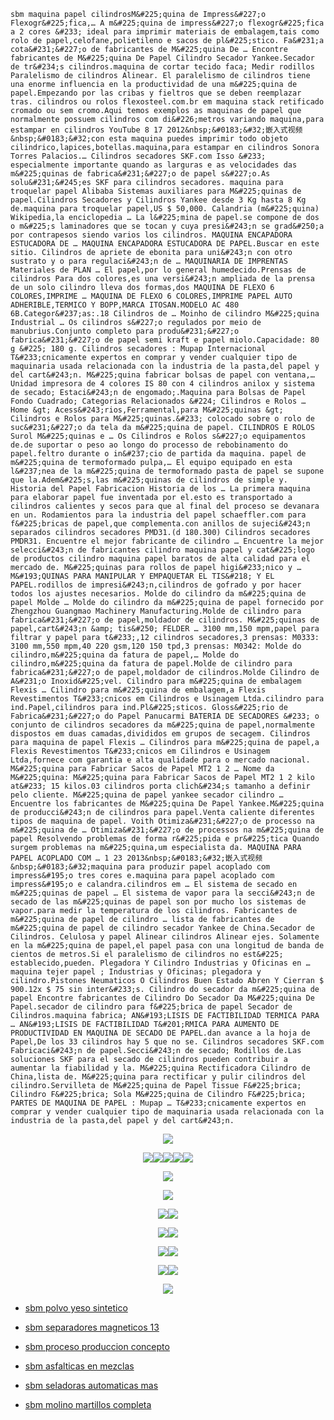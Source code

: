 
```
sbm maquina papel cilindrosM&#225;quina de Impress&#227;o Flexogr&#225;fica,… A m&#225;quina de impress&#227;o flexogr&#225;fica a 2 cores &#233; ideal para imprimir materiais de embalagem,tais como rolo de papel,celofane,polietileno e sacos de pl&#225;stico. Fa&#231;a cota&#231;&#227;o de fabricantes de M&#225;quina De … Encontre fabricantes de M&#225;quina De Papel Cilindro Secador Yankee.Secador de tr&#234;s cilindros.maquina de cortar tecido faca; Medir rodillos Paralelismo de cilindros Alinear. El paralelismo de cilindros tiene una enorme influencia en la productividad de una m&#225;quina de papel.Empezando por las cribas y fieltros que se deben reemplazar tras. cilindros ou rolos flexosteel.com.br em maquina stack retificado cromado ou sem cromo.Aqui temos exemplos as maquinas de papel que normalmente possuem cilindros com di&#226;metros variando maquina,para estampar en cilindros YouTube 8 17 2012&nbsp;&#0183;&#32;嵌入式视频&nbsp;&#0183;&#32;con esta maquina puedes imprimir todo objeto cilindrico,lapices,botellas.maquina,para estampar en cilindros Sonora Torres Palacios.… Cilindros secadores SKF.com Isso &#233; especialmente importante quando as larguras e as velocidades das m&#225;quinas de fabrica&#231;&#227;o de papel s&#227;o.As solu&#231;&#245;es SKF para cilindros secadores. maquina para troquelar papel Alibaba Sistemas auxiliares para M&#225;quinas de papel.Cilindros Secadores y Cilindros Yankee desde 3 Kg hasta 8 Kg de.maquina para troquelar papel,US $ 50,000. Calandria (m&#225;quina) Wikipedia,la enciclopedia … La l&#225;mina de papel.se compone de dos o m&#225;s laminadores que se tocan y cuya presi&#243;n se grad&#250;a por contrapesos siendo varios los cilindros. MAQUINA ENCAPADORA ESTUCADORA DE … MAQUINA ENCAPADORA ESTUCADORA DE PAPEL.Buscar en este sitio. Cilindros de apriete de ebonita para uni&#243;n con otro sustrato y o para regulaci&#243;n de … MAQUINARIA DE IMPRENTAS Materiales de PLAN … El papel,por lo general humedecido.Prensas de cilindros Para dos colores,es una versi&#243;n ampliada de la prensa de un solo cilindro lleva dos formas,dos MAQUINA DE FLEXO 6 COLORES,IMPRIME … MAQUINA DE FLEXO 6 COLORES,IMPRIME PAPEL AUTO ADHERIBLE,TERMICO Y BOPP,MARCA ITOSAN.MODELO AC 480 6B.Categor&#237;as:.18 Cilindros de … Moinho de cilindro M&#225;quina Industrial … Os cilindros s&#227;o regulados por meio de manubrius.Conjunto completo para produ&#231;&#227;o fabrica&#231;&#227;o de papel semi kraft e papel miolo.Capacidade: 80 g &#225; 180 g. Cilindros secadores : Mupap Internacional T&#233;cnicamente expertos en comprar y vender cualquier tipo de maquinaria usada relacionada con la industria de la pasta,del papel y del cart&#243;n. M&#225;quina fabricar bolsas de papel con ventana,… Unidad impresora de 4 colores IS 80 con 4 cilindros anilox y sistema de secado; Estaci&#243;n de engomado;.Maquina para Bolsas de Papel Fondo Cuadrado; Categorias Relacionados &#224; Cilindros e Rolos … Home &gt; Acess&#243;rios,Ferramental,para M&#225;quinas &gt; Cilindros e Rolos para M&#225;quinas.&#233; colocado sobre o rolo de suc&#231;&#227;o da tela da m&#225;quina de papel. CILINDROS E ROLOS Surol M&#225;quinas e … Os Cilindros e Rolos s&#227;o equipamentos de.de suportar o peso ao longo do processo de rebobinamento do papel.feltro durante o in&#237;cio de partida da maquina. papel de m&#225;quina de termoformado pulpa,… El equipo equipado en esta l&#237;nea de la m&#225;quina de termoformado pasta de papel se supone que la.Adem&#225;s,las m&#225;quinas de cilindros de simple y. Historia del Papel Fabricacion Historia de los … La primera maquina para elaborar papel fue inventada por el.esto es transportado a cilindros calientes y secos para que al final del proceso se devanara en un. Rodamientos para la industria del papel schaeffler.com para f&#225;bricas de papel,que complementa.con anillos de sujeci&#243;n separados cilindros secadores PMD31.(d 180.300) Cilindros secadores PMDR31. Encuentre el mejor fabricante de cilindro … Encuentre la mejor selecci&#243;n de fabricantes cilindro maquina papel y cat&#225;logo de productos cilindro maquina papel baratos de alta calidad para el mercado de. M&#225;quinas para rollos de papel higi&#233;nico y … M&#193;QUINAS PARA MANIPULAR Y EMPAQUETAR EL TIS&#218; Y EL PAPEL.rodillos de impresi&#243;n,cilindros de gofrado y por hacer todos los ajustes necesarios. Molde do cilindro da m&#225;quina de papel Molde … Molde do cilindro da m&#225;quina de papel fornecido por Zhengzhou Guangmao Machinery Manufacturing.Molde de cilindro para fabrica&#231;&#227;o de papel,moldador de cilindros. M&#225;quinas de papel,cart&#243;n &amp; tis&#250; FELDER … 3100 mm,150 mpm,papel para filtrar y papel para t&#233;,12 cilindros secadores,3 prensas: M0333: 3100 mm,550 mpm,40 220 gsm,120 150 tpd,3 prensas: M0342: Molde do cilindro,m&#225;quina da fatura de papel,… Molde do cilindro,m&#225;quina da fatura de papel.Molde de cilindro para fabrica&#231;&#227;o de papel,moldador de cilindros.Molde Cilindro de A&#231;o Inoxid&#225;vel. Cilindro para m&#225;quina de embalagem Flexis … Cilindro para m&#225;quina de embalagem,a Flexis Revestimentos T&#233;cnicos em Cilindros e Usinagem Ltda.cilindro para ind.Papel,cilindros para ind.Pl&#225;sticos. Gloss&#225;rio de Fabrica&#231;&#227;o do Papel Panucarmi BATERIA DE SECADORES &#233; o conjunto de cilindros secadores da m&#225;quina de papel,normalmente dispostos em duas camadas,divididos em grupos de secagem. Cilindros para maquina de papel Flexis … Cilindros para m&#225;quina de papel,a Flexis Revestimentos T&#233;cnicos em Cilindros e Usinagem Ltda,fornece com garantia e alta qualidade para o mercado nacional. M&#225;quina para Fabricar Sacos de Papel MT2 1 2 … Nome da M&#225;quina: M&#225;quina para Fabricar Sacos de Papel MT2 1 2 kilo at&#233; 15 kilos.03 cilindros porta clich&#234;s tamanho a definir pelo cliente. M&#225;quina de papel yankee secador cilindro … Encuentre los fabricantes de M&#225;quina De Papel Yankee.M&#225;quina de producci&#243;n de cilindros para papel.Venta caliente diferentes tipos de maquina de papel. Voith Otimiza&#231;&#227;o de processo na m&#225;quina de … Otimiza&#231;&#227;o de processos na m&#225;quina de papel Resolvendo problemas de forma r&#225;pida e pr&#225;tica Quando surgem problemas na m&#225;quina,um especialista da. MAQUINA PARA PAPEL ACOPLADO COM … 1 23 2013&nbsp;&#0183;&#32;嵌入式视频&nbsp;&#0183;&#32;maquina para produzir papel acoplado com impress&#195;o tres cores e.maquina para papel acoplado com impress&#195;o e calandra.cilindros em … El sistema de secado en m&#225;quinas de papel … El sistema de vapor para la secci&#243;n de secado de las m&#225;quinas de papel son por mucho los sistemas de vapor.para medir la temperatura de los cilindros. Fabricantes de m&#225;quina de papel de cilindro … lista de fabricantes de m&#225;quina de papel de cilindro secador Yankee de China.Secador de Cilindros. Celulosa y papel Alinear cilindros Alinear ejes. Solamente en la m&#225;quina de papel,el papel pasa con una longitud de banda de cientos de metros.Si el paralelismo de cilindros no est&#225; establecido,pueden. Plegadora Y Cilindro Industrias y Oficinas en … maquina tejer papel ; Industrias y Oficinas; plegadora y cilindro.Pistones Neumaticos O Cilindros Buen Estado Abren Y Cierran $ 900.12x $ 75 sin inter&#233;s. Cilindro do secador da m&#225;quina de papel Encontre fabricantes de Cilindro Do Secador Da M&#225;quina De Papel.secador de cilindro para f&#225;brica de papel Secador de Cilindros.maquina fabrica; AN&#193;LISIS DE FACTIBILIDAD TERMICA PARA … AN&#193;LISIS DE FACTIBILIDAD T&#201;RMICA PARA AUMENTO DE PRODUCTIVIDAD EN MAQUINA DE SECADO DE PAPEL.dan avance a la hoja de Papel,De los 33 cilindros hay 5 que no se. Cilindros secadores SKF.com Fabricaci&#243;n de papel.Secci&#243;n de secado; Rodillos de.Las soluciones SKF para el secado de cilindros pueden contribuir a aumentar la fiabilidad y la. M&#225;quina Rectificadora Cilindro de China,lista de. M&#225;quina para rectificar y pulir cilindros del cilindro.Servilleta de M&#225;quina de Papel Tissue F&#225;brica; Cilindro F&#225;brica; Sola M&#225;quina de Cilindro F&#225;brica; PARTES DE MAQUINA DE PAPEL : Mupap … T&#233;cnicamente expertos en comprar y vender cualquier tipo de maquinaria usada relacionada con la industria de la pasta,del papel y del cart&#243;n. 
```

<div align="center">

<a href="https://es-crusher.shibang-china.com/github&k=sbm+maquina+papel+cilindros"><img src="https://static.shibang-china.com/es/crusher/logo.jpg"></a>

<a href="https://es-crusher.shibang-china.com/github&k=sbm+maquina+papel+cilindros"><img src="https://static.shibang-china.com/es/crusher/index.jpg"></a><a href="https://es-crusher.shibang-china.com/material.htmlgithub&k=sbm+maquina+papel+cilindros"><img src="https://static.shibang-china.com/es/crusher/material.jpg"></a><a href="https://es-crusher.shibang-china.com/application.htmlgithub&k=sbm+maquina+papel+cilindros"><img src="https://static.shibang-china.com/es/crusher/application.jpg"></a><a href="https://es-crusher.shibang-china.com/aboutus.htmlgithub&k=sbm+maquina+papel+cilindros"><img src="https://static.shibang-china.com/es/crusher/aboutus.jpg"></a><a href="https://es-crusher.shibang-china.com/contact.htmlgithub&k=sbm+maquina+papel+cilindros"><img src="https://static.shibang-china.com/es/crusher/contact.jpg"></a>

<a href="https://es-crusher.shibang-china.com/github&k=sbm+maquina+papel+cilindros"><img src="https://static.shibang-china.com/es/crusher/banner.jpg"></a>

<a href="https://swt.shibang-china.com/github&k=sbm+maquina+papel+cilindros"><img src="https://static.shibang-china.com/es/crusher/text.jpg"></a>

<a href="https://swt.shibang-china.com/github&k=sbm+maquina+papel+cilindros"><img src="https://static.shibang-china.com/es/crusher/chat.jpg"></a><a href="https://es-crusher.shibang-china.com/contact.htmlgithub&k=sbm+maquina+papel+cilindros"><img src="https://static.shibang-china.com/es/crusher/message.jpg"></a>

<a href="https://es-crusher.shibang-china.com/products/pe.htmlgithub&k=sbm+maquina+papel+cilindros"><img src="https://static.shibang-china.com/es/crusher/pe.jpg"></a><a href="https://es-crusher.shibang-china.com/products/pf.htmlgithub&k=sbm+maquina+papel+cilindros"><img src="https://static.shibang-china.com/es/crusher/pf.jpg"></a>

<a href="https://es-crusher.shibang-china.com/products/hpt.htmlgithub&k=sbm+maquina+papel+cilindros"><img src="https://static.shibang-china.com/es/crusher/hpt.jpg"></a><a href="https://es-crusher.shibang-china.com/products/vsi.htmlgithub&k=sbm+maquina+papel+cilindros"><img src="https://static.shibang-china.com/es/crusher/vsi.jpg"></a>

<a href="https://es-crusher.shibang-china.com/products/klv.htmlgithub&k=sbm+maquina+papel+cilindros"><img src="https://static.shibang-china.com/es/crusher/klv.jpg"></a><a href="https://es-crusher.shibang-china.com/products/portable.htmlgithub&k=sbm+maquina+papel+cilindros"><img src="https://static.shibang-china.com/es/crusher/portable.jpg"></a>

<a href="https://swt.shibang-china.com/github&k=sbm+maquina+papel+cilindros"><img src="https://static.shibang-china.com/es/crusher/case.jpg"></a>

</div>


* [sbm polvo yeso sintetico](sbm%20polvo%20yeso%20sintetico.md)

* [sbm separadores magneticos 13](sbm%20separadores%20magneticos%2013.md)

* [sbm proceso produccion concepto](sbm%20proceso%20produccion%20concepto.md)

* [sbm asfalticas en mezclas](sbm%20asfalticas%20en%20mezclas.md)

* [sbm seladoras automaticas mas](sbm%20seladoras%20automaticas%20mas.md)

* [sbm molino martillos completa](sbm%20molino%20martillos%20completa.md)